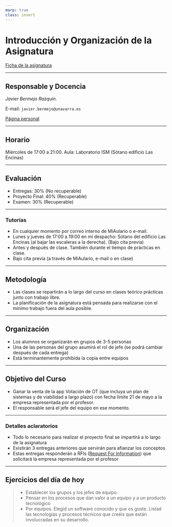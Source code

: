 ```yaml
---
marp: true
class: invert
---
```


# Introducción y Organización de la Asignatura

[Ficha de la asignatura](https://www.unavarra.es/ficha-asignaturaDOA?languageId=10000&codPlan=7207&codAsig=720706&anio=2023)

---

## Responsable y Docencia

_Javier Bermejo Razquin._

E-mail: `javier.bermejo@unavarra.es`

[Página personal](https://www.unavarra.es/pdi?uid=812746)

---

## Horario

Miércoles de 17:00 a 21:00. Aula: Laboratorio ISM (Sótano edificio Las Encinas)

---

## Evaluación

* Entregas: 30% (No recuperable)
* Proyecto Final: 40% (Recuperable)
* Examen: 30% (Recuperable)

---

### Tutorías

* En cualquier momento por correo interno de MiAulario o e-mail.
* Lunes y jueves de 17:00 a 19:00 en mi despacho: Sótano del edificio Las Encinas (al bajar las escaleras a la derecha). (Bajo cita previa)
* Antes y después de clase. También durante el tiempo de prácticas en clase.
* Bajo cita previa (a través de MiAulario, e-mail o en clase)

---

## Metodología

* Las clases se repartirán a lo largo del curso en clases teórico prácticas junto con trabajo libre.
* La planificación de la asignatura está pensada para realizarse con el mínimo trabajo fuera del aula posible.

---

## Organización

* Los alumnos se organizarán en grupos de 3-5 personas
* Una de las personas del grupo asumirá el rol de jefe (se podrá cambiar después de cada entrega)
* Está terminantemente prohibida la copia entre equipos

---

## Objetivo del Curso

* Ganar la venta de la app Votación de OT (que incluya un plan de sistemas y de viabilidad a largo plazo) con fecha límite 21 de mayo a la empresa representada por el profesor.
* El responsable será el jefe del equipo en ese momento.

---

### Detalles aclaratorios

* Todo lo necesario para realizar el proyecto final se impartirá a lo largo de la asignatura
* Existirán 3 entregas anteriores que servirán para afianzar los conceptos
* Estas entregas responderán a RFIs ([Request For Information](https://en.wikipedia.org/wiki/Request_for_information)) que solicitará la empresa representada por el profesor  

---

## Ejercicios del día de hoy

> * Establecer los grupos y los jefes de equipo.
> * Pensar en los procesos que dan valor a un equipo y a un producto tecnológico
> * Por equipos. Elegid un software conocido y que os guste. Listad las tecnologías y procesos técnicos que creéis que están involucradas en su desarrollo.  
